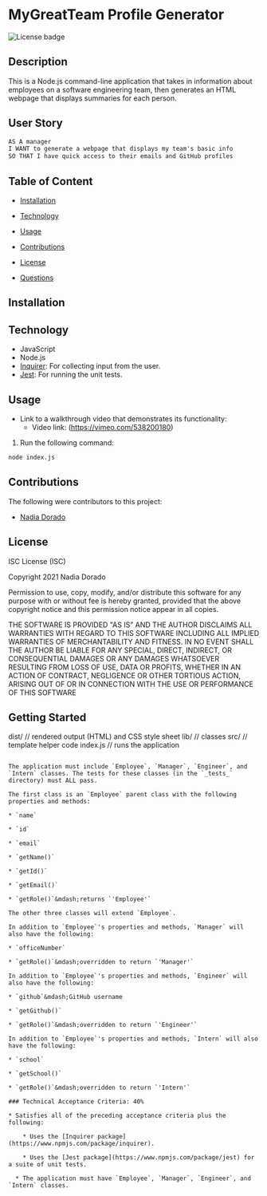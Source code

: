 # MyGreatTeam Profile Generator
![License badge](https://img.shields.io/badge/License-ISC-blue.svg)

## Description

This is a Node.js command-line application that takes in information about employees on a software engineering team, then generates an HTML webpage that displays summaries for each person.

## User Story

```md
AS A manager
I WANT to generate a webpage that displays my team's basic info
SO THAT I have quick access to their emails and GitHub profiles
```
## Table of Content  

* [Installation](#installation)

* [Technology](#technology)

* [Usage](#usage)

* [Contributions](#contributions)

* [License](#license)

* [Questions](#questions)

## Installation    



## Technology
- JavaScript
- Node.js
- [Inquirer](https://www.npmjs.com/package/inquirer): For collecting input from the user.
- [Jest](https://www.npmjs.com/package/jest): For running the unit tests.

## Usage
- Link to a walkthrough video that demonstrates its functionality:
    *  Video link:  (https://vimeo.com/538200180) 


1. Run the following command: 

```bash
node index.js
```
## Contributions

The following were contributors to this project: 
* [Nadia Dorado](https://github.com/ndorado3)


## License
ISC License (ISC)

Copyright 2021 Nadia Dorado

Permission to use, copy, modify, and/or distribute this software for any purpose with or without fee is hereby granted, provided that the above copyright notice and this permission notice appear in all copies.

THE SOFTWARE IS PROVIDED "AS IS" AND THE AUTHOR DISCLAIMS ALL WARRANTIES WITH REGARD TO THIS SOFTWARE INCLUDING ALL IMPLIED WARRANTIES OF MERCHANTABILITY AND FITNESS. IN NO EVENT SHALL THE AUTHOR BE LIABLE FOR ANY SPECIAL, DIRECT, INDIRECT, OR CONSEQUENTIAL DAMAGES OR ANY DAMAGES WHATSOEVER RESULTING FROM LOSS OF USE, DATA OR PROFITS, WHETHER IN AN ACTION OF CONTRACT, NEGLIGENCE OR OTHER TORTIOUS ACTION, ARISING OUT OF OR IN CONNECTION WITH THE USE OR PERFORMANCE OF THIS SOFTWARE


## Getting Started

dist/               // rendered output (HTML) and CSS style sheet
lib/				// classes
src/				// template helper code
index.js			// runs the application
```

The application must include `Employee`, `Manager`, `Engineer`, and `Intern` classes. The tests for these classes (in the `_tests_` directory) must ALL pass.

The first class is an `Employee` parent class with the following properties and methods:

* `name`

* `id`

* `email`

* `getName()`

* `getId()`

* `getEmail()`

* `getRole()`&mdash;returns `'Employee'`

The other three classes will extend `Employee`.

In addition to `Employee`'s properties and methods, `Manager` will also have the following:

* `officeNumber`

* `getRole()`&mdash;overridden to return `'Manager'`

In addition to `Employee`'s properties and methods, `Engineer` will also have the following:

* `github`&mdash;GitHub username

* `getGithub()`

* `getRole()`&mdash;overridden to return `'Engineer'`

In addition to `Employee`'s properties and methods, `Intern` will also have the following:

* `school`

* `getSchool()`

* `getRole()`&mdash;overridden to return `'Intern'`

### Technical Acceptance Criteria: 40%

* Satisfies all of the preceding acceptance criteria plus the following:

	* Uses the [Inquirer package](https://www.npmjs.com/package/inquirer).

	* Uses the [Jest package](https://www.npmjs.com/package/jest) for a suite of unit tests.

  * The application must have `Employee`, `Manager`, `Engineer`, and `Intern` classes.




